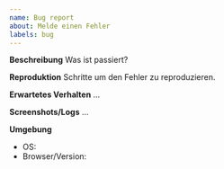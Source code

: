 ```yaml
---
name: Bug report
about: Melde einen Fehler
labels: bug
---
```


**Beschreibung**
Was ist passiert?

**Reproduktion**
Schritte um den Fehler zu reproduzieren.

**Erwartetes Verhalten**
...

**Screenshots/Logs**
...

**Umgebung**
- OS:
- Browser/Version:
